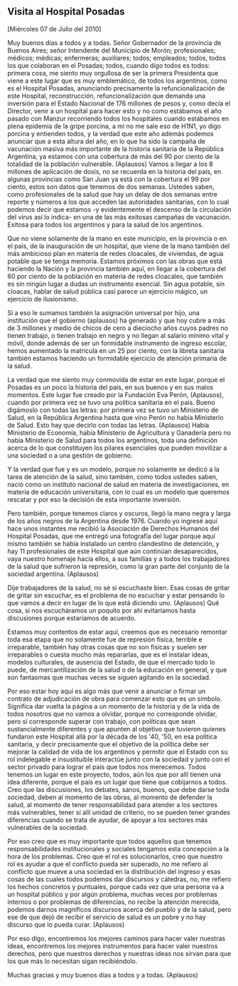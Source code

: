Visita al Hospital Posadas
--------------------------

[Miércoles 07 de Julio del 2010]

Muy buenos días a todos y a todas. Señor Gobernador de la provincia de
Buenos Aires; señor Intendente del Municipio de Morón; profesionales;
médicos; médicas; enfermeras; auxiliares; todos; empleados; todos, todos
los que colaboran en el Posadas; todos, cuando digo todos es todos:
primera cosa, me siento muy orgullosa de ser la primera Presidenta que
viene a este lugar que es muy emblemático, de todos los argentinos, como
es el Hospital Posadas, anunciando precisamente la refuncionalización de
este Hospital, reconstrucción, refuncionalización que demanda una
inversión para el Estado Nacional de 176 millones de pesos y, como decía
el Director, venir a un hospital para hacer esto y no como estábamos el
año pasado con Manzur recorriendo todos los hospitales cuando estábamos
en plena epidemia de la gripe porcina, a mí no me sale eso de H1N1, yo
digo porcina y entienden todos, y la verdad que este año además podemos
anunciar que a esta altura del año, en lo que ha sido la campaña de
vacunación masiva más importante de la historia sanitaria de la
República Argentina, ya estamos con una cobertura de más del 90 por
ciento de la totalidad de la población vulnerable. (Aplausos) Vamos a
llegar a los 8 millones de aplicación de dosis, no se recuerda en la
historia del país, en algunas provincias como San Juan ya está con la
cobertura el 99 por ciento, estos son datos que tenemos de dos semanas.
Ustedes saben, como profesionales de la salud que hay un delay de dos
semanas entre reporte y números a los que acceden las autoridades
sanitarias, con lo cual podemos decir que estamos -y evidentemente el
descenso de la circulación del virus así lo indica- en una de las más
exitosas campañas de vacunación. Exitosa para todos los argentinos y
para la salud de los argentinos.

Que no viene solamente de la mano en este municipio, en la provincia o
en el país, de la inauguración de un hospital, que viene de la mano
también del más ambicioso plan en materia de redes cloacales, de
viviendas, de agua potable que se tenga memoria. Estamos próximos con
las obras que está haciendo la Nación y la provincia también aquí, en
llegar a la cobertura del 60 por ciento de la población en materia de
redes cloacales, que también es sin ningún lugar a dudas un instrumento
esencial. Sin agua potable, sin cloacas, hablar de salud pública casi
parece un ejercicio mágico, un ejercicio de ilusionismo.

Si a eso le sumamos también la asignación universal por hijo, una
institución que el gobierno (aplausos) ha generado y que hoy cubre a más
de 3 millones y medio de chicos de cero a dieciocho años cuyos padres no
tienen trabajo, o tienen trabajo en negro y no llegan al salario mínimo
vital y móvil, donde además de ser un formidable instrumento de ingreso
escolar, hemos aumentado la matrícula en un 25 por ciento, con la
libreta sanitaria también estamos haciendo un formidable ejercicio de
atención primaria de la salud.

La verdad que me siento muy conmovida de estar en este lugar, porque el
Posadas es un poco la historia del país, en sus buenos y en sus malos
momentos. Este lugar fue creado por la Fundación Eva Perón, (Aplausos),
cuando por primera vez se tuvo una política sanitaria en el país. Bueno
digámoslo con todas las letras: por primera vez se tuvo un Ministerio de
Salud, en la República Argentina hasta que vino Perón no había
Ministerio de Salud. Esto hay que decirlo con todas las letras.
(Aplausos) Había Ministerio de Economía, había Ministerio de Agricultura
y Ganadería pero no había Ministerio de Salud para todos los argentinos,
toda una definición acerca de lo que constituyen los pilares esenciales
que pueden movilizar a una sociedad o a una gestión de gobierno.

Y la verdad que fue y es un modelo, porque no solamente se dedicó a la
tarea de atención de la salud, sino también, como todos ustedes saben,
nació como un instituto nacional de salud en materia de investigaciones,
en materia de educación universitaria, con lo cual es un modelo que
queremos rescatar y por eso la decisión de esta importante inversión.

Pero también, porque tenemos claros y oscuros, llegó la mano negra y
larga de los años negros de la Argentina desde 1976. Cuando yo ingresé
aquí hace unos instantes me recibió la Asociación de Derechos Humanos
del Hospital Posadas, que me entregó una fotografía del lugar porque
aquí mismo también se había instalado un centro clandestino de
detención, y hay 11 profesionales de este Hospital que aún continúan
desaparecidos, vaya nuestro homenaje hacia ellos, a sus familias y a
todos los trabajadores de la salud que sufrieron la represión, como la
gran parte del conjunto de la sociedad argentina. (Aplausos)

Dije trabajadores de la salud, no sé si escuchaste bien. Esas cosas de
gritar de gritar sin escuchar, es el problema de no escuchar y estar
pensando lo que vamos a decir en lugar de lo que está diciendo uno.
(Aplausos) Qué cosa, si nos escucháramos un poquito por ahí evitaríamos
hasta discusiones porque estaríamos de acuerdo.

Estamos muy contentos de estar aquí, creemos que es necesario remontar
toda esa etapa que no solamente fue de represión física, terrible e
irreparable, también hay otras cosas que no son físicas y suelen ser
irreparables o cuesta mucho más repararlas, que es el instalar ideas,
modelos culturales, de ausencia del Estado, de que el mercado todo lo
puede, de mercantilización de la salud o de la educación en general, y
que son fantasmas que muchas veces se siguen agitando en la sociedad.

Por eso estar hoy aquí es algo más que venir a anunciar o firmar un
contrato de adjudicación de obra para comenzar esto que es un símbolo.
Significa dar vuelta la página a un momento de la historia y de la vida
de todos nosotros que no vamos a olvidar, porque no corresponde olvidar,
pero sí corresponde superar con trabajo, con políticas que sean
sustancialmente diferentes y que apunten al objetivo que tuvieron
quienes fundaron este Hospital allá por la década de los '40, '50, en
esa política sanitaria, y decir precisamente que el objetivo de la
política debe ser mejorar la calidad de vida de los argentinos y
permitir que el Estado con su rol indelegable e insustituible interactúe
junto con la sociedad y junto con el sector privado para lograr el país
que todos nos merecemos. Todos tenemos un lugar en este proyecto, todos,
aún los que por allí tienen una idea diferente, porque el país es un
lugar que tiene que cobijarnos a todos. Creo que las discusiones, los
debates, sanos, buenos, que debe darse toda sociedad, deben al momento
de las obras, al momento de defender la salud, al momento de tener
responsabilidad para atender a los sectores más vulnerables, tener sí
allí unidad de criterio, no se pueden tener grandes diferencias cuando
se trata de ayudar, de apoyar a los sectores más vulnerables de la
sociedad.

Por eso creo que es muy importante que todos aquellos que tenemos
responsabilidades institucionales y sociales tengamos esta concepción a
la hora de los problemas. Creo que el rol es solucionarlos, creo que
nuestro rol es ayudar a que el conflicto pueda ser superado, no me
refiero al conflicto que mueve a una sociedad en la distribución del
ingreso y esas cosas de las cuales todos podemos dar discursos y
cátedras, no, me refiero los hechos concretos y puntuales, porque cada
vez que una persona va a un hospital público y por algún problema,
muchas veces por problemas internos o por problemas de diferencias, no
recibe la atención merecida, podemos darnos magníficos discursos acerca
del pueblo y de la salud, pero ese de que dejó de recibir el servicio de
salud es un pobre y no hay discurso que lo pueda curar. (Aplausos)

Por eso digo, encontremos los mejores caminos para hacer valer nuestras
ideas, encontremos los mejores instrumentos para hacer valer nuestros
derechos, pero que nuestros derechos y nuestras ideas nos sirvan para
que los que más lo necesitan sigan recibiéndolo.

Muchas gracias y muy buenos días a todos y a todas. (Aplausos)

 

 

 
